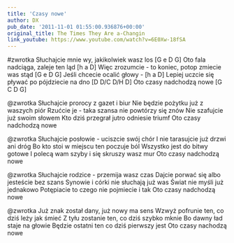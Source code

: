 ```yaml
---
title: 'Czasy nowe'
author: DX
pub_date: '2011-11-01 01:55:00.936876+00:00'
original_title: The Times They Are a-Changin
link_youtube: https://www.youtube.com/watch?v=6E0Xw-18fSA
---
```


#zwrotka
Słuchajcie mnie wy, jakikolwiek wasz los [G e D G]
Oto fala nadciąga, zaleje ten ląd [h a D]
Więc zrozumcie - to koniec, potop zmiecie was stąd [G e D G]
Jeśli chcecie ocalić głowy - [h a D]
Lepiej uczcie się pływać po pójdziecie na dno [D D/C D/H D]
Oto czasy nadchodzą nowe [G C D G]

@zwrotka
Słuchajcie prorocy z gazet i biur
Nie będzie pożytku już z waszych piór
Rzućcie je - taka szansa nie powtórzy się znów
Nie szafujcie już swoim słowem
Kto dziś przegrał jutro odniesie triumf
Oto czasy nadchodzą nowe

@zwrotka
Słuchajcie posłowie - uciszcie swój chór
I nie tarasujcie już drzwi ani dróg
Bo kto stoi w miejscu ten poczuje ból
Wszystko jest do bitwy gotowe
I polecą wam szyby i się skruszy wasz mur
Oto czasy nadchodzą nowe

@zwrotka
Słuchajcie rodzice - przemija wasz czas
Dajcie porwać się albo jesteście bez szans
Synowie i córki nie słuchają już was
Świat nie myśli już jednakowo
Potępiacie to czego nie pojmiecie i tak
Oto czasy nadchodzą nowe

@zwrotka
Już znak został dany, już nowy ma sens
Wzwyż pofrunie ten, co dziś leży jak śmieć
Z tyłu zostanie ten, co dziś szybko mknie
Bo dawny ład staje na głowie
Będzie ostatni ten co dziś pierwszy jest
Oto czasy nachodzą nowe
